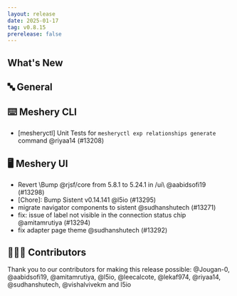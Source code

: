 ```yaml
---
layout: release
date: 2025-01-17
tag: v0.8.15
prerelease: false
---
```


## What's New
## 🔤 General
## ⌨️ Meshery CLI

- [mesheryctl] Unit Tests for `mesheryctl exp relationships generate` command @riyaa14 (#13208)

## 🖥 Meshery UI

- Revert \Bump @rjsf/core from 5.8.1 to 5.24.1 in /ui\ @aabidsofi19 (#13298)
- \[Chore\]: Bump Sistent v0.14.141 @l5io (#13295)
- migrate navigator components to sistent @sudhanshutech (#13271)
- fix: issue of label not visible in the connection status chip @amitamrutiya (#13294)
- fix adapter page theme @sudhanshutech (#13292)

## 👨🏽‍💻 Contributors

Thank you to our contributors for making this release possible:
@Jougan-0, @aabidsofi19, @amitamrutiya, @l5io, @leecalcote, @lekaf974, @riyaa14, @sudhanshutech, @vishalvivekm and l5io

